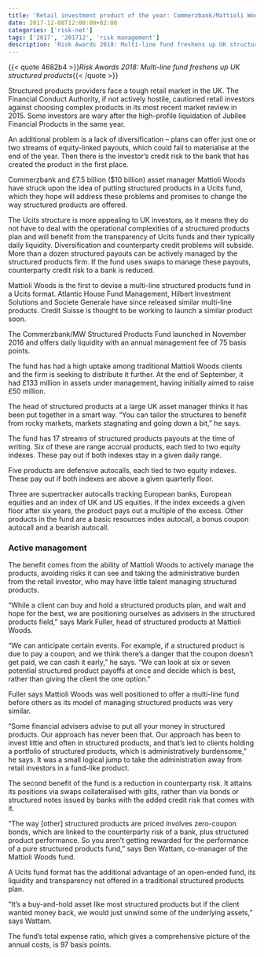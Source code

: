 ```yaml
---
title: 'Retail investment product of the year: Commerzbank/Mattioli Woods'
date: 2017-12-08T12:00:00+02:00
categories: ['risk-net']
tags: ['2017', '201712', 'risk management']
description: 'Risk Awards 2018: Multi-line fund freshens up UK structured products'
---
```


{{< quote 4682b4 >}}_Risk Awards 2018: Multi-line fund freshens up UK structured products_{{< /quote >}}

Structured products providers face a tough retail market in the UK. The Financial Conduct Authority, if not actively hostile, cautioned retail investors against choosing complex products in its most recent market review in 2015. Some investors are wary after the high-profile liquidation of Jubilee Financial Products in the same year.

An additional problem is a lack of diversification – plans can offer just one or two streams of equity-linked payouts, which could fail to materialise at the end of the year. Then there is the investor’s credit risk to the bank that has created the product in the first place.

Commerzbank and £7.5 billion ($10 billion) asset manager Mattioli Woods have struck upon the idea of putting structured products in a Ucits fund, which they hope will address these problems and promises to change the way structured products are offered.

The Ucits structure is more appealing to UK investors, as it means they do not have to deal with the operational complexities of a structured products plan and will benefit from the transparency of Ucits funds and their typically daily liquidity. Diversification and counterparty credit problems will subside. More than a dozen structured payouts can be actively managed by the structured products firm. If the fund uses swaps to manage these payouts, counterparty credit risk to a bank is reduced.

Mattioli Woods is the first to devise a multi-line structured products fund in a Ucits format. Atlantic House Fund Management, Hilbert Investment Solutions and Societe Generale have since released similar multi-line products. Credit Suisse is thought to be working to launch a similar product soon.

The Commerzbank/MW Structured Products Fund launched in November 2016 and offers daily liquidity with an annual management fee of 75 basis points.

The fund has had a high uptake among traditional Mattioli Woods clients and the firm is seeking to distribute it further. At the end of September, it had £133 million in assets under management, having initially aimed to raise £50 million.

The head of structured products at a large UK asset manager thinks it has been put together in a smart way. “You can tailor the structures to benefit from rocky markets, markets stagnating and going down a bit,” he says.

The fund has 17 streams of structured products payouts at the time of writing. Six of these are range accrual products, each tied to two equity indexes. These pay out if both indexes stay in a given daily range.

Five products are defensive autocalls, each tied to two equity indexes. These pay out if both indexes are above a given quarterly floor.

Three are supertracker autocalls tracking European banks, European equities and an index of UK and US equities. If the index exceeds a given floor after six years, the product pays out a multiple of the excess. Other products in the fund are a basic resources index autocall, a bonus coupon autocall and a bearish autocall.

### Active management

The benefit comes from the ability of Mattioli Woods to actively manage the products, avoiding risks it can see and taking the administrative burden from the retail investor, who may have little talent managing structured products.

“While a client can buy and hold a structured products plan, and wait and hope for the best, we are positioning ourselves as advisers in the structured products field,” says Mark Fuller, head of structured products at Mattioli Woods.

“We can anticipate certain events. For example, if a structured product is due to pay a coupon, and we think there’s a danger that the coupon doesn’t get paid, we can cash it early,” he says. “We can look at six or seven potential structured product payoffs at once and decide which is best, rather than giving the client the one option.”

Fuller says Mattioli Woods was well positioned to offer a multi-line fund before others as its model of managing structured products was very similar.

“Some financial advisers advise to put all your money in structured products. Our approach has never been that. Our approach has been to invest little and often in structured products, and that’s led to clients holding a portfolio of structured products, which is administratively burdensome,” he says. It was a small logical jump to take the administration away from retail investors in a fund-like product.

The second benefit of the fund is a reduction in counterparty risk. It attains its positions via swaps collateralised with gilts, rather than via bonds or structured notes issued by banks with the added credit risk that comes with it.

“The way [other] structured products are priced involves zero-coupon bonds, which are linked to the counterparty risk of a bank, plus structured product performance. So you aren’t getting rewarded for the performance of a pure structured products fund,” says Ben Wattam, co-manager of the Mattioli Woods fund.

A Ucits fund format has the additional advantage of an open-ended fund, its liquidity and transparency not offered in a traditional structured products plan.

“It’s a buy-and-hold asset like most structured products but if the client wanted money back, we would just unwind some of the underlying assets,” says Wattam.

The fund’s total expense ratio, which gives a comprehensive picture of the annual costs, is 97 basis points.

